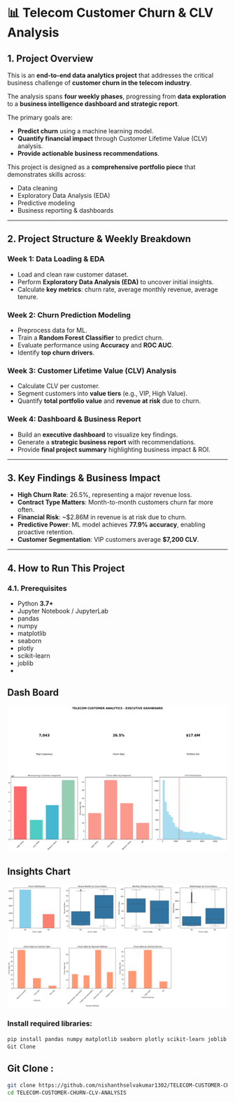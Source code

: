 # 📊 Telecom Customer Churn & CLV Analysis

## 1. Project Overview
This is an **end-to-end data analytics project** that addresses the critical business challenge of **customer churn in the telecom industry**.  

The analysis spans **four weekly phases**, progressing from **data exploration** to a **business intelligence dashboard and strategic report**.  

The primary goals are:
- **Predict churn** using a machine learning model.
- **Quantify financial impact** through Customer Lifetime Value (CLV) analysis.
- **Provide actionable business recommendations**.

This project is designed as a **comprehensive portfolio piece** that demonstrates skills across:
- Data cleaning
- Exploratory Data Analysis (EDA)
- Predictive modeling
- Business reporting & dashboards  

---

## 2. Project Structure & Weekly Breakdown

### **Week 1: Data Loading & EDA**
- Load and clean raw customer dataset.  
- Perform **Exploratory Data Analysis (EDA)** to uncover initial insights.  
- Calculate **key metrics**: churn rate, average monthly revenue, average tenure.  

### **Week 2: Churn Prediction Modeling**
- Preprocess data for ML.  
- Train a **Random Forest Classifier** to predict churn.  
- Evaluate performance using **Accuracy** and **ROC AUC**.  
- Identify **top churn drivers**.  

### **Week 3: Customer Lifetime Value (CLV) Analysis**
- Calculate CLV per customer.  
- Segment customers into **value tiers** (e.g., VIP, High Value).  
- Quantify **total portfolio value** and **revenue at risk** due to churn.  

### **Week 4: Dashboard & Business Report**
- Build an **executive dashboard** to visualize key findings.  
- Generate a **strategic business report** with recommendations.  
- Provide **final project summary** highlighting business impact & ROI.  

---

## 3. Key Findings & Business Impact

- **High Churn Rate**: 26.5%, representing a major revenue loss.  
- **Contract Type Matters**: Month-to-month customers churn far more often.  
- **Financial Risk**: ~$2.86M in revenue is at risk due to churn.  
- **Predictive Power**: ML model achieves **77.9% accuracy**, enabling proactive retention.  
- **Customer Segmentation**: VIP customers average **$7,200 CLV**.  

---

## 4. How to Run This Project

### 4.1. Prerequisites
- Python **3.7+**  
- Jupyter Notebook / JupyterLab
- pandas
- numpy
- matplotlib
- seaborn
- plotly
- scikit-learn
- joblib
- 
## Dash Board
![dashboard](results/executive_dashboard_fixed.png)
##  Insights Chart
![insights](results/week1_comprehensive_eda.png)

### Install required libraries:
```bash
pip install pandas numpy matplotlib seaborn plotly scikit-learn joblib
Git Clone
```
## Git Clone :
```bash
git clone https://github.com/nishanthselvakumar1302/TELECOM-CUSTOMER-CHURN-CLV-ANALYSIS.git
cd TELECOM-CUSTOMER-CHURN-CLV-ANALYSIS

